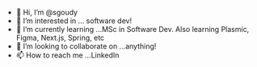 - 👋 Hi, I’m @sgoudy
- 👀 I’m interested in ... software dev!
- 🌱 I’m currently learning ...MSc in Software Dev. Also learning Plasmic, Figma, Next.js, Spring, etc
- 💞️ I’m looking to collaborate on ...anything!
- 📫 How to reach me ...LinkedIn

<!---
sgoudy/sgoudy is a ✨ special ✨ repository because its `README.md` (this file) appears on your GitHub profile.
You can click the Preview link to take a look at your changes.
--->
